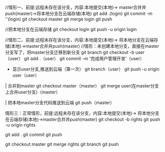 //情形一、前提:远程未存在该分支，内容:本地提交(本地)->
		master合并并push(master)->将本地分支在云端存储(本地)
git add .(login)
git commit -m ''(login)
git checkout master
git merge login
git push

//把本地分支在云端存储
git checkout login
git push -u origin login


//情形二、前提:远程未存在该分支，内容:本地提交(本地)->
		将本地分支在云端存储(本地)->master合并并push(master)
//情形：未创建本地分支，直接在master分支写了，将master分支迁移到新分支
git branch
git checkout -b user（user）
git add .（user）
git commit -m '完成用户管理开发'（user）

* 显示user分支,推送到云端（第一次）
git branch（user）
git push -u origin user（user）

| 合并到master
git checkout master（master）
git merge user(在master分支上合并user分支)（master）

| 把本地master分支代码推送到云端
git push（master）


情形三：正常情形，前提:远程未存在该分支，内容:本地提交(本地)->
		将本地分支在云端存储(本地)->master合并并push(master)
git  checkout -b rights
git push -u origin rights

git add . 
git commit
git push

git checkout master
git merge rights
git branch
git push
